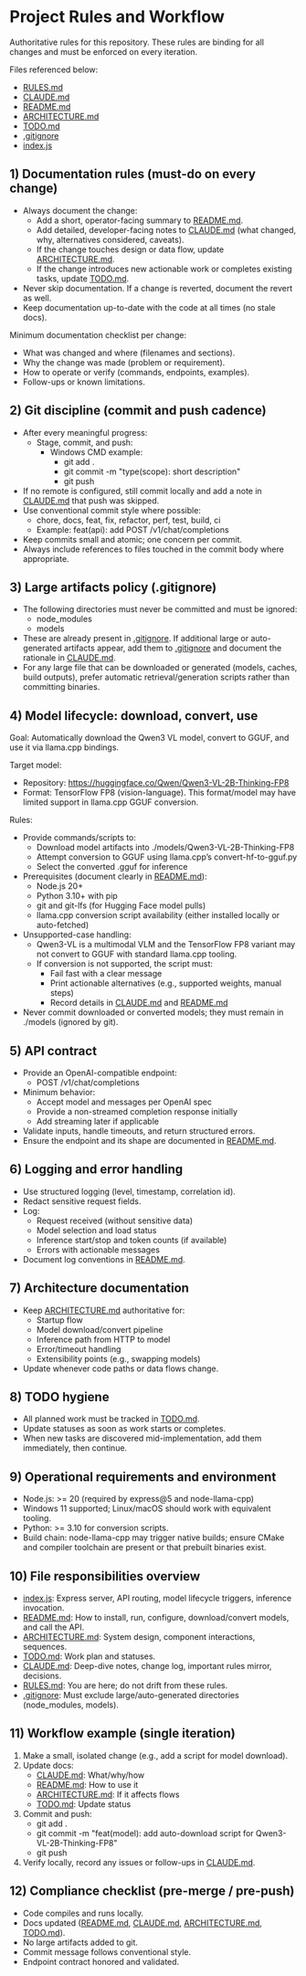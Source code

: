 # Project Rules and Workflow

Authoritative rules for this repository. These rules are binding for all changes and must be enforced on every iteration.

Files referenced below:
- [RULES.md](RULES.md)
- [CLAUDE.md](CLAUDE.md)
- [README.md](README.md)
- [ARCHITECTURE.md](ARCHITECTURE.md)
- [TODO.md](TODO.md)
- [.gitignore](.gitignore)
- [index.js](index.js)

## 1) Documentation rules (must-do on every change)
- Always document the change:
  - Add a short, operator-facing summary to [README.md](README.md).
  - Add detailed, developer-facing notes to [CLAUDE.md](CLAUDE.md) (what changed, why, alternatives considered, caveats).
  - If the change touches design or data flow, update [ARCHITECTURE.md](ARCHITECTURE.md).
  - If the change introduces new actionable work or completes existing tasks, update [TODO.md](TODO.md).
- Never skip documentation. If a change is reverted, document the revert as well.
- Keep documentation up-to-date with the code at all times (no stale docs).

Minimum documentation checklist per change:
- What was changed and where (filenames and sections).
- Why the change was made (problem or requirement).
- How to operate or verify (commands, endpoints, examples).
- Follow-ups or known limitations.

## 2) Git discipline (commit and push cadence)
- After every meaningful progress:
  - Stage, commit, and push: 
    - Windows CMD example:
      - git add .
      - git commit -m "type(scope): short description"
      - git push
- If no remote is configured, still commit locally and add a note in [CLAUDE.md](CLAUDE.md) that push was skipped.
- Use conventional commit style where possible:
  - chore, docs, feat, fix, refactor, perf, test, build, ci
  - Example: feat(api): add POST /v1/chat/completions
- Keep commits small and atomic; one concern per commit.
- Always include references to files touched in the commit body where appropriate.

## 3) Large artifacts policy (.gitignore)
- The following directories must never be committed and must be ignored:
  - node_modules
  - models
- These are already present in [.gitignore](.gitignore). If additional large or auto-generated artifacts appear, add them to [.gitignore](.gitignore) and document the rationale in [CLAUDE.md](CLAUDE.md).
- For any large file that can be downloaded or generated (models, caches, build outputs), prefer automatic retrieval/generation scripts rather than committing binaries.

## 4) Model lifecycle: download, convert, use
Goal: Automatically download the Qwen3 VL model, convert to GGUF, and use it via llama.cpp bindings.

Target model:
- Repository: https://huggingface.co/Qwen/Qwen3-VL-2B-Thinking-FP8
- Format: TensorFlow FP8 (vision-language). This format/model may have limited support in llama.cpp GGUF conversion.

Rules:
- Provide commands/scripts to:
  - Download model artifacts into ./models/Qwen3-VL-2B-Thinking-FP8
  - Attempt conversion to GGUF using llama.cpp’s convert-hf-to-gguf.py
  - Select the converted .gguf for inference
- Prerequisites (document clearly in [README.md](README.md)):
  - Node.js 20+
  - Python 3.10+ with pip
  - git and git-lfs (for Hugging Face model pulls)
  - llama.cpp conversion script availability (either installed locally or auto-fetched)
- Unsupported-case handling:
  - Qwen3-VL is a multimodal VLM and the TensorFlow FP8 variant may not convert to GGUF with standard llama.cpp tooling.
  - If conversion is not supported, the script must:
    - Fail fast with a clear message
    - Print actionable alternatives (e.g., supported weights, manual steps)
    - Record details in [CLAUDE.md](CLAUDE.md) and [README.md](README.md)
- Never commit downloaded or converted models; they must remain in ./models (ignored by git).

## 5) API contract
- Provide an OpenAI-compatible endpoint:
  - POST /v1/chat/completions
- Minimum behavior:
  - Accept model and messages per OpenAI spec
  - Provide a non-streamed completion response initially
  - Add streaming later if applicable
- Validate inputs, handle timeouts, and return structured errors.
- Ensure the endpoint and its shape are documented in [README.md](README.md).

## 6) Logging and error handling
- Use structured logging (level, timestamp, correlation id).
- Redact sensitive request fields.
- Log:
  - Request received (without sensitive data)
  - Model selection and load status
  - Inference start/stop and token counts (if available)
  - Errors with actionable messages
- Document log conventions in [README.md](README.md).

## 7) Architecture documentation
- Keep [ARCHITECTURE.md](ARCHITECTURE.md) authoritative for:
  - Startup flow
  - Model download/convert pipeline
  - Inference path from HTTP to model
  - Error/timeout handling
  - Extensibility points (e.g., swapping models)
- Update whenever code paths or data flows change.

## 8) TODO hygiene
- All planned work must be tracked in [TODO.md](TODO.md).
- Update statuses as soon as work starts or completes.
- When new tasks are discovered mid-implementation, add them immediately, then continue.

## 9) Operational requirements and environment
- Node.js: >= 20 (required by express@5 and node-llama-cpp)
- Windows 11 supported; Linux/macOS should work with equivalent tooling.
- Python: >= 3.10 for conversion scripts.
- Build chain: node-llama-cpp may trigger native builds; ensure CMake and compiler toolchain are present or that prebuilt binaries exist.

## 10) File responsibilities overview
- [index.js](index.js): Express server, API routing, model lifecycle triggers, inference invocation.
- [README.md](README.md): How to install, run, configure, download/convert models, and call the API.
- [ARCHITECTURE.md](ARCHITECTURE.md): System design, component interactions, sequences.
- [TODO.md](TODO.md): Work plan and statuses.
- [CLAUDE.md](CLAUDE.md): Deep-dive notes, change log, important rules mirror, decisions.
- [RULES.md](RULES.md): You are here; do not drift from these rules.
- [.gitignore](.gitignore): Must exclude large/auto-generated directories (node_modules, models).

## 11) Workflow example (single iteration)
1) Make a small, isolated change (e.g., add a script for model download).
2) Update docs:
   - [CLAUDE.md](CLAUDE.md): What/why/how
   - [README.md](README.md): How to use it
   - [ARCHITECTURE.md](ARCHITECTURE.md): If it affects flows
   - [TODO.md](TODO.md): Update status
3) Commit and push:
   - git add .
   - git commit -m "feat(model): add auto-download script for Qwen3-VL-2B-Thinking-FP8"
   - git push
4) Verify locally, record any issues or follow-ups in [CLAUDE.md](CLAUDE.md).

## 12) Compliance checklist (pre-merge / pre-push)
- Code compiles and runs locally.
- Docs updated ([README.md](README.md), [CLAUDE.md](CLAUDE.md), [ARCHITECTURE.md](ARCHITECTURE.md), [TODO.md](TODO.md)).
- No large artifacts added to git.
- Commit message follows conventional style.
- Endpoint contract honored and validated.
